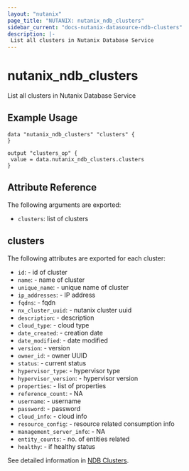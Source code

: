 ```yaml
---
layout: "nutanix"
page_title: "NUTANIX: nutanix_ndb_clusters"
sidebar_current: "docs-nutanix-datasource-ndb-clusters"
description: |-
 List all clusters in Nutanix Database Service
---
```


# nutanix_ndb_clusters

List all clusters in Nutanix Database Service

## Example Usage

```hcl
data "nutanix_ndb_clusters" "clusters" {
}

output "clusters_op" {
 value = data.nutanix_ndb_clusters.clusters
}

```

## Attribute Reference

The following arguments are exported:

* `clusters`: list of clusters

## clusters

The following attributes are exported for each cluster:

* `id`: - id of cluster
* `name`: - name of cluster
* `unique_name`: - unique name of cluster
* `ip_addresses`: - IP address
* `fqdns`: - fqdn
* `nx_cluster_uuid`: - nutanix cluster uuid
* `description`: - description
* `cloud_type`: - cloud type
* `date_created`: - creation date
* `date_modified`: - date modified
* `version`: - version
* `owner_id`: - owner UUID
* `status`: - current status
* `hypervisor_type`: - hypervisor type
* `hypervisor_version`: - hypervisor version
* `properties`: - list of properties
* `reference_count`: - NA
* `username`: - username 
* `password`: - password
* `cloud_info`: - cloud info
* `resource_config`: - resource related consumption info
* `management_server_info`: - NA
* `entity_counts`: - no. of entities related
* `healthy`: - if healthy status

See detailed information in [NDB Clusters](https://www.nutanix.dev/api_references/era/#/b3A6MjIyMjI1NzQ-get-all-clusters).
